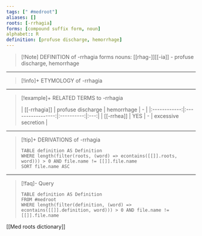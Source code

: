 ```yaml
---
tags: [" #medroot"]
aliases: []
roots: [-rrhagia]
forms: [compound suffix form, noun]
alphabet:: R
definition: [profuse discharge, hemorrhage]
---
```

>[!Note] DEFINITION of -rrhagia
>forms nouns: [[rhag-]][[-ia]] - profuse discharge, hemorrhage
_____
>[!info]+ ETYMOLOGY of -rrhagia
>
_____
>[!example]+ RELATED TERMS to -rrhagia
>
>
>| [[-rrhagia]] | profuse discharge | hemorrhage |  -  |
|:------------:|:-----------------:|:----------:|:---:|
|  [[-rrhea]]  |        YES        |     -      | excessive secretion    |
_____
>[!tip]+ DERIVATIONS of -rrhagia
>```dataview
>TABLE definition AS Definition 
>WHERE length(filter(roots, (word) => econtains([[]].roots, word))) > 0 AND file.name != [[]].file.name
>SORT file.name ASC
>```
_____
>[!faq]- Query
>```dataview
>TABLE definition AS Definition
>FROM #medroot
>WHERE length(filter(definition, (word) => econtains([[]].definition, word))) > 0 AND file.name != [[]].file.name
>```

[[Med roots dictionary]]